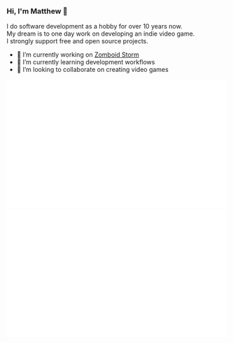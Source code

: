 ### Hi, I'm Matthew 👋

I do software development as a hobby for over 10 years now.  
My dream is to one day work on developing an indie video game.  
I strongly support free and open source projects.

- 🔭 I’m currently working on [Zomboid Storm](https://github.com/pzstorm/)
- 🌱 I’m currently learning development workflows
- 👯 I’m looking to collaborate on creating video games

![overview](https://github.com/yooksi/github-stats/blob/master/generated/overview.svg)
![languages](https://github.com/yooksi/github-stats/blob/master/generated/languages.svg)
